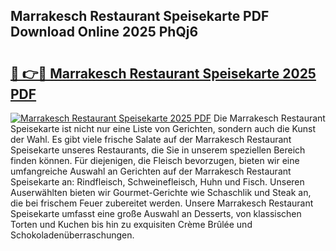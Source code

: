 ## Marrakesch Restaurant Speisekarte PDF Download Online 2025 PhQj6

# <h2><a href="http://gcdad4.nevu.top/?p=Marrakesch+Restaurant+Speisekarte">🔗 👉🔴 Marrakesch Restaurant Speisekarte 2025 PDF</a></h2>

[![Marrakesch Restaurant Speisekarte 2025 PDF](https://i.imgur.com/dBaPXMq.png)](http://gcdad4.nevu.top/?p=Marrakesch+Restaurant+Speisekarte)
Die Marrakesch Restaurant Speisekarte ist nicht nur eine Liste von Gerichten, sondern auch die Kunst der Wahl. Es gibt viele frische Salate auf der Marrakesch Restaurant Speisekarte unseres Restaurants, die Sie in unserem speziellen Bereich finden können. Für diejenigen, die Fleisch bevorzugen, bieten wir eine umfangreiche Auswahl an Gerichten auf der Marrakesch Restaurant Speisekarte an: Rindfleisch, Schweinefleisch, Huhn und Fisch. Unseren Auserwählten bieten wir Gourmet-Gerichte wie Schaschlik und Steak an, die bei frischem Feuer zubereitet werden. Unsere Marrakesch Restaurant Speisekarte umfasst eine große Auswahl an Desserts, von klassischen Torten und Kuchen bis hin zu exquisiten Crème Brûlée und Schokoladenüberraschungen.
